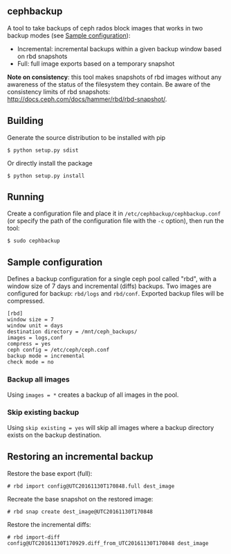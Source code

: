 ## cephbackup

A tool to take backups of ceph rados block images that works in two backup modes (see [Sample configuration](#sample-configuration)):

 * Incremental: incremental backups within a given backup window based on rbd snapshots
 * Full: full image exports based on a temporary snapshot

**Note on consistency**: this tool makes snapshots of rbd images without any awareness of the status of the filesystem they contain. Be aware of the consistency limits of rbd snapshots: http://docs.ceph.com/docs/hammer/rbd/rbd-snapshot/.

## Building

Generate the source distribution to be installed with pip

    $ python setup.py sdist

Or directly install the package

    $ python setup.py install

## Running

Create a configuration file and place it in `/etc/cephbackup/cephbackup.conf` (or specify the path of the configuration file with the `-c` option), then run the tool:

    $ sudo cephbackup

## Sample configuration

Defines a backup configuration for a single ceph pool called "rbd", with a window size of 7 days and incremental (diffs) backups.
Two images are configured for backup: `rbd/logs` and `rbd/conf`.
Exported backup files will be compressed.

    [rbd]
    window size = 7
    window unit = days
    destination directory = /mnt/ceph_backups/
    images = logs,conf
    compress = yes
    ceph config = /etc/ceph/ceph.conf
    backup mode = incremental
    check mode = no

### Backup all images

Using `images = *` creates a backup of all images in the pool.

### Skip existing backup
Using `skip existing = yes` will skip all images where a backup directory exists on the backup destination.

## Restoring an incremental backup

Restore the base export (full):

    # rbd import config@UTC20161130T170848.full dest_image

Recreate the base snapshot on the restored image:

    # rbd snap create dest_image@UTC20161130T170848

Restore the incremental diffs:

    # rbd import-diff config@UTC20161130T170929.diff_from_UTC20161130T170848 dest_image
